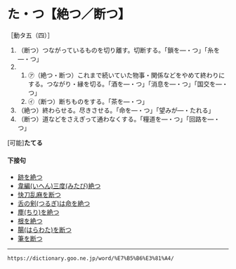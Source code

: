 # た・つ【絶つ／断つ】

［動タ五（四）］
1. （断つ）つながっているものを切り離す。切断する。「鎖を―・つ」「糸を―・つ」
2.     
    1.  ㋐（絶つ・断つ）これまで続いていた物事・関係などをやめて終わりにする。つながり・縁を切る。「酒を―・つ」「消息を―・つ」「国交を―・つ」        
    2.  ㋑（断つ）断ちものをする。「茶を―・つ」
3. （絶つ）終わらせる。尽きさせる。「命を―・つ」「望みが―・たれる」
4. （断つ）道などをさえぎって通わなくする。「糧道を―・つ」「回路を―・つ」
    

\[可能\]**たてる**

#### 下接句

-   [跡を絶つ](https://dictionary.goo.ne.jp/word/%E8%B7%A1%E3%82%92%E7%B5%B6%E3%81%A4/#jn-5122)
-   [韋編(いへん)三度(みたび)絶つ](https://dictionary.goo.ne.jp/word/%E9%9F%8B%E7%B7%A8%E4%B8%89%E5%BA%A6%E7%B5%B6%E3%81%A4/#jn-14764)
-   [快刀乱麻を断つ](https://dictionary.goo.ne.jp/word/%E5%BF%AB%E5%88%80%E4%B9%B1%E9%BA%BB%E3%82%92%E6%96%AD%E3%81%A4/#jn-36655)
-   [舌の剣(つるぎ)は命を絶つ](https://dictionary.goo.ne.jp/word/%E8%88%8C%E3%81%AE%E5%89%A3%E3%81%AF%E5%91%BD%E3%82%92%E7%B5%B6%E3%81%A4/#jn-97302)
-   [塵(ちり)を絶つ](https://dictionary.goo.ne.jp/word/%E5%A1%B5%E3%82%92%E7%B5%B6%E3%81%A4/#jn-145463)
-   [根を絶つ](https://dictionary.goo.ne.jp/word/%E6%A0%B9%E3%82%92%E7%B5%B6%E3%81%A4/#jn-169583)
-   [腸(はらわた)を断つ](https://dictionary.goo.ne.jp/word/%E8%85%B8%E3%82%92%E6%96%AD%E3%81%A4/#jn-179982)
-   [筆を断つ](https://dictionary.goo.ne.jp/word/%E7%AD%86%E3%82%92%E6%96%AD%E3%81%A4/#jn-193870)

---
`https://dictionary.goo.ne.jp/word/%E7%B5%B6%E3%81%A4/`